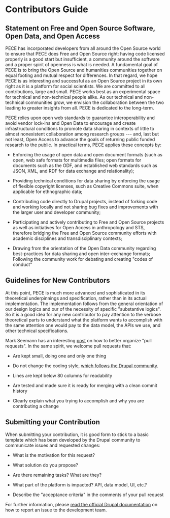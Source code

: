Contributors Guide
=====================

Statement on Free and Open Source Software, Open Data, and Open Access
----------------------------------------------------------------------

PECE has incorporated developers from all around the Open Source world to
ensure that PECE does Free and Open Source right: having code licensed properly
is a good start but insufficient, a community around the software and a proper
spirit of openness is what is needed. A fundamental goal of PECE is to bring
the Open Source and humanities communities together on equal footing and mutual
respect for differences. In that regard, we hope PECE is as interesting and
successful as an Open Source project in its own right as it is a platform for
social scientists. We are committed to all contributions, large and small. PECE
works best as an experimental space for technical and non-technical people
alike. As our technical and non-technical communities grow, we envision the
collaboration between the two leading to greater insights from all. PECE is
dedicated to the long-term.

PECE relies upon open web standards to guarantee interoperability and avoid
vendor lock-ins and Open Data to encourage and create infrastructural
conditions to promote data sharing in contexts of little to almost nonexistent
collaboration among research groups --- and, last but not least, Open Access to
advance the goals of returning public funded research to the public. In
practical terms, PECE applies these concepts by:

- Enforcing the usage of open data and open document formats (such as open, web
  safe formats for multimedia files; open formats for documents such as the
  ODF, and established web standards such as JSON, XML, and RDF for data
  exchange and relationality);

- Providing technical conditions for data sharing by enforcing the usage of
  flexible copyright licenses, such as Creative Commons suite, when applicable
  for ethnographic data;

- Contributing code directly to Drupal projects, instead of forking code and
  working locally and not sharing bug fixes and improvements with the larger
  user and developer community;

- Participating and actively contributing to Free and Open Source projects as
  well as initiatives for Open Access in anthropology and STS, therefore
  bridging the Free and Open Source community efforts with academic disciplines
  and transdisciplinary contexts;

- Drawing from the orientation of the Open Data community regarding
  best-practices for data sharing and open inter-exchange formats; Following
  the community work for debating and creating "codes of conduct"

Guidelines for New Contributors
-------------------------------

At this point, PECE is much more advanced and sophisticated in its theoretical
underpinnings and specification, rather than in its actual implementation.
The implementation follows from the general orientation of our design logics and our of the necessity of specific "substantive logics". So it is a good idea for any new contributor to pay attention to the verbose theoretical parts to
understand what the platform wants to accomplish with the same attention one
would pay to the data model, the APIs we use, and other technical specifications.

Mark Seemann has an interesting [post](http://blog.ploeh.dk/2015/01/15/10-tips-for-better-pull-requests) on how to better organize "pull requests". In the same spirit, we welcome pull requests
that:

- Are kept small, doing one and only one thing

- Do not change the coding style, [which follows the Drupal community](https://www.drupal.org/coding-standards).

- Lines are kept below 80 columns for readability

- Are tested and made sure it is ready for merging with a clean commit history

- Clearly explain what you trying to accomplish and why you are contributing a change


Submitting your Contribution
----------------------------

When submitting your contribution, it is good form to stick to a basic template
which has been developed by the Drupal community to communicate issues and requested
changes:

- What is the motivation for this request?

- What solution do you propose?

- Are there remaining tasks? What are they?

- What part of the platform is impacted? API, data model, UI, etc.?

- Describe the "acceptance criteria" in the comments of your pull request

For further information, please [read the official Drupal documentation](https://www.drupal.org/node/1155816) on how to report an issue
to the development team.
